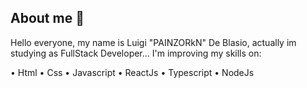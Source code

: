 ## About me 👋

  Hello everyone, my name is Luigi "PAINZORkN" De Blasio, actually im studying as FullStack Developer... I'm improving my skills on: 
  
  • Html • Css • Javascript • ReactJs • Typescript • NodeJs 
 
